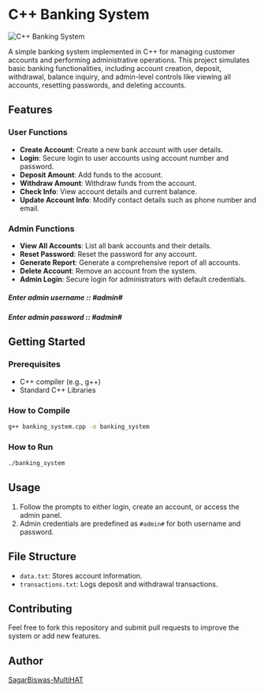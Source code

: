 
# C++ Banking System

![C++ Banking System](https://scontent.fdac138-1.fna.fbcdn.net/v/t39.30808-6/474491472_122136891218552158_8494252222310176576_n.jpg?stp=dst-jpg_p526x296_tt6&_nc_cat=110&ccb=1-7&_nc_sid=127cfc&_nc_ohc=YRULWqoqy_EQ7kNvgHcNHqF&_nc_zt=23&_nc_ht=scontent.fdac138-1.fna&_nc_gid=ATqL_SQxTXKtXxGQj15W1hQ&oh=00_AYAJNv4b8twoGZRw35MXE4AQdLJgwxZO1d08-7jyBHVIWw&oe=67946426)

A simple banking system implemented in C++ for managing customer accounts and performing administrative operations. This project simulates basic banking functionalities, including account creation, deposit, withdrawal, balance inquiry, and admin-level controls like viewing all accounts, resetting passwords, and deleting accounts.

## Features

### User Functions
- **Create Account**: Create a new bank account with user details.
- **Login**: Secure login to user accounts using account number and password.
- **Deposit Amount**: Add funds to the account.
- **Withdraw Amount**: Withdraw funds from the account.
- **Check Info**: View account details and current balance.
- **Update Account Info**: Modify contact details such as phone number and email.

### Admin Functions
- **View All Accounts**: List all bank accounts and their details.
- **Reset Password**: Reset the password for any account.
- **Generate Report**: Generate a comprehensive report of all accounts.
- **Delete Account**: Remove an account from the system.
- **Admin Login**: Secure login for administrators with default credentials.

##### Enter admin username :: #admin#
##### Enter admin password :: #admin#

## Getting Started

### Prerequisites
- C++ compiler (e.g., g++)
- Standard C++ Libraries

### How to Compile
```bash
g++ banking_system.cpp -o banking_system
```

### How to Run
```bash
./banking_system
```

## Usage
1. Follow the prompts to either login, create an account, or access the admin panel.
2. Admin credentials are predefined as `#admin#` for both username and password.

## File Structure
- `data.txt`: Stores account information.
- `transactions.txt`: Logs deposit and withdrawal transactions.

## Contributing
Feel free to fork this repository and submit pull requests to improve the system or add new features.


## Author
[SagarBiswas-MultiHAT](https://github.com/SagarBiswas-MultiHAT)
